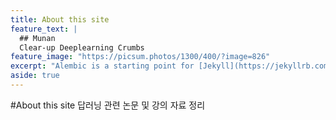 ```yaml
---
title: About this site
feature_text: |
  ## Munan
  Clear-up Deeplearning Crumbs
feature_image: "https://picsum.photos/1300/400/?image=826"
excerpt: "Alembic is a starting point for [Jekyll](https://jekyllrb.com/) projects. Rather than starting from scratch, this boilerplate is designed to get the ball rolling immediately. Install it, configure it, tweak it, push it."
aside: true
---
```


#About this site
답러닝 관련 논문 및 강의 자료 정리
